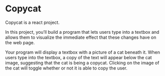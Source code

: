 # Copycat

Copycat is a react project.

In this project, you’ll build a program that lets users type into a textbox and allows them to visualize the immediate effect that these changes have on the web page.

Your program will display a textbox with a picture of a cat beneath it. When users type into the textbox, a copy of the text will appear below the cat image, suggesting that the cat is being a copycat. Clicking on the image of the cat will toggle whether or not it is able to copy the user.

